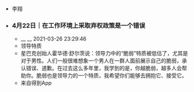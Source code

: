 - 李翔
- ### 4月22日｜在工作环境上采取弃权政策是一个错误
    - __ __ 2021-03-26 23:29:46
    - 领导特质
    - 星巴克创始人霍华德·舒尔茨说：领导力中的“脆弱”特质被低估了，尤其是对于男性。人们一般很难想象一个男人在一群人面前展示自己的脆弱，承认错误、道歉。在过去这么多年里，我学到的是，你越脆弱，越多人会帮助你。脆弱也是领导力的一个特质，我希望你们能够去拥抱它、接受它。
    - 来自得到App
